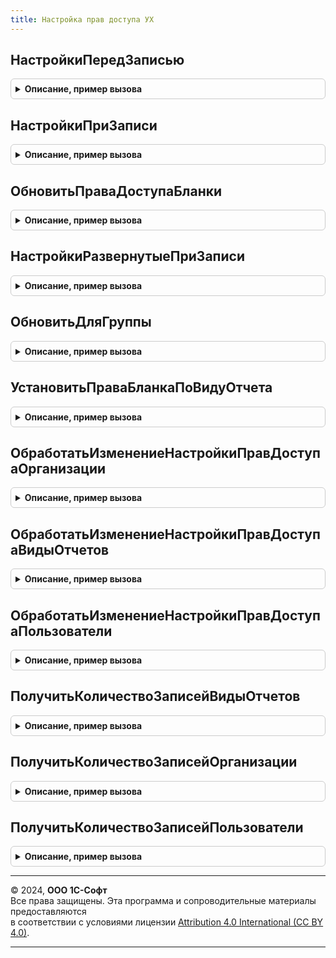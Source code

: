 ```yaml
---
title: Настройка прав доступа УХ
---
```



## НастройкиПередЗаписью
<details style="margin: 1em 0; padding: 0.5em; border: 1px solid #ccc; border-radius: 6px;">

<summary style="font-weight: bold; cursor: pointer;">Описание, пример вызова</summary>

```bsl

Процедура НастройкиПередЗаписью(Объект, Отказ) Экспорт
```

Пример вызова
```bsl
НастройкаПравДоступаУХ.НастройкиПередЗаписью(Объект, Отказ) 
```
</details>

## НастройкиПриЗаписи
<details style="margin: 1em 0; padding: 0.5em; border: 1px solid #ccc; border-radius: 6px;">

<summary style="font-weight: bold; cursor: pointer;">Описание, пример вызова</summary>

```bsl

Процедура НастройкиПриЗаписи(Объект, Раздел) Экспорт
```

Пример вызова
```bsl
НастройкаПравДоступаУХ.НастройкиПриЗаписи(Объект, Раздел) 
```
</details>

## ОбновитьПраваДоступаБланки
<details style="margin: 1em 0; padding: 0.5em; border: 1px solid #ccc; border-radius: 6px;">

<summary style="font-weight: bold; cursor: pointer;">Описание, пример вызова</summary>

```bsl

Процедура ОбновитьПраваДоступаБланки(Объект) Экспорт
```

Пример вызова
```bsl
НастройкаПравДоступаУХ.ОбновитьПраваДоступаБланки(Объект));
```
</details>

## НастройкиРазвернутыеПриЗаписи
<details style="margin: 1em 0; padding: 0.5em; border: 1px solid #ccc; border-radius: 6px;">

<summary style="font-weight: bold; cursor: pointer;">Описание, пример вызова</summary>

```bsl

Процедура НастройкиРазвернутыеПриЗаписи(Объект, Раздел) Экспорт
```

Пример вызова
```bsl
НастройкаПравДоступаУХ.НастройкиРазвернутыеПриЗаписи(Объект, Раздел) 
```
</details>

## ОбновитьДляГруппы
<details style="margin: 1em 0; padding: 0.5em; border: 1px solid #ccc; border-radius: 6px;">

<summary style="font-weight: bold; cursor: pointer;">Описание, пример вызова</summary>

```bsl

Процедура ОбновитьДляГруппы(ИмяОтбора, ЗначениеОтбора) Экспорт
```

Пример вызова
```bsl
НастройкаПравДоступаУХ.ОбновитьДляГруппы(ИмяОтбора, ЗначениеОтбора) 
```
</details>

## УстановитьПраваБланкаПоВидуОтчета
<details style="margin: 1em 0; padding: 0.5em; border: 1px solid #ccc; border-radius: 6px;">

<summary style="font-weight: bold; cursor: pointer;">Описание, пример вызова</summary>

```bsl

Процедура УстановитьПраваБланкаПоВидуОтчета(ВидОтчета,БланкОтчета) Экспорт
```

Пример вызова
```bsl
НастройкаПравДоступаУХ.УстановитьПраваБланкаПоВидуОтчета(ВидОтчета, БланкОтчета) 
```
</details>

## ОбработатьИзменениеНастройкиПравДоступаОрганизации
<details style="margin: 1em 0; padding: 0.5em; border: 1px solid #ccc; border-radius: 6px;">

<summary style="font-weight: bold; cursor: pointer;">Описание, пример вызова</summary>

```bsl

Процедура ОбработатьИзменениеНастройкиПравДоступаОрганизации() Экспорт
```

Пример вызова
```bsl
НастройкаПравДоступаУХ.ОбработатьИзменениеНастройкиПравДоступаОрганизации() 
```
</details>

## ОбработатьИзменениеНастройкиПравДоступаВидыОтчетов
<details style="margin: 1em 0; padding: 0.5em; border: 1px solid #ccc; border-radius: 6px;">

<summary style="font-weight: bold; cursor: pointer;">Описание, пример вызова</summary>

```bsl

Процедура ОбработатьИзменениеНастройкиПравДоступаВидыОтчетов() Экспорт
```

Пример вызова
```bsl
НастройкаПравДоступаУХ.ОбработатьИзменениеНастройкиПравДоступаВидыОтчетов() 
```
</details>

## ОбработатьИзменениеНастройкиПравДоступаПользователи
<details style="margin: 1em 0; padding: 0.5em; border: 1px solid #ccc; border-radius: 6px;">

<summary style="font-weight: bold; cursor: pointer;">Описание, пример вызова</summary>

```bsl

Процедура ОбработатьИзменениеНастройкиПравДоступаПользователи() Экспорт
```

Пример вызова
```bsl
НастройкаПравДоступаУХ.ОбработатьИзменениеНастройкиПравДоступаПользователи() 
```
</details>

## ПолучитьКоличествоЗаписейВидыОтчетов
<details style="margin: 1em 0; padding: 0.5em; border: 1px solid #ccc; border-radius: 6px;">

<summary style="font-weight: bold; cursor: pointer;">Описание, пример вызова</summary>

```bsl

Функция ПолучитьКоличествоЗаписейВидыОтчетов() Экспорт
```

Пример вызова
```bsl
Результат = НастройкаПравДоступаУХ.ПолучитьКоличествоЗаписейВидыОтчетов() 
```
</details>

## ПолучитьКоличествоЗаписейОрганизации
<details style="margin: 1em 0; padding: 0.5em; border: 1px solid #ccc; border-radius: 6px;">

<summary style="font-weight: bold; cursor: pointer;">Описание, пример вызова</summary>

```bsl

Функция ПолучитьКоличествоЗаписейОрганизации() Экспорт
```

Пример вызова
```bsl
Результат = НастройкаПравДоступаУХ.ПолучитьКоличествоЗаписейОрганизации() 
```
</details>

## ПолучитьКоличествоЗаписейПользователи
<details style="margin: 1em 0; padding: 0.5em; border: 1px solid #ccc; border-radius: 6px;">

<summary style="font-weight: bold; cursor: pointer;">Описание, пример вызова</summary>

```bsl

Функция ПолучитьКоличествоЗаписейПользователи() Экспорт
```

Пример вызова
```bsl
Результат = НастройкаПравДоступаУХ.ПолучитьКоличествоЗаписейПользователи() 
```
</details>

---

© 2024, **ООО 1С-Софт**  
Все права защищены. Эта программа и сопроводительные материалы предоставляются  
в соответствии с условиями лицензии [Attribution 4.0 International (CC BY 4.0)](https://creativecommons.org/licenses/by/4.0/legalcode).

---

